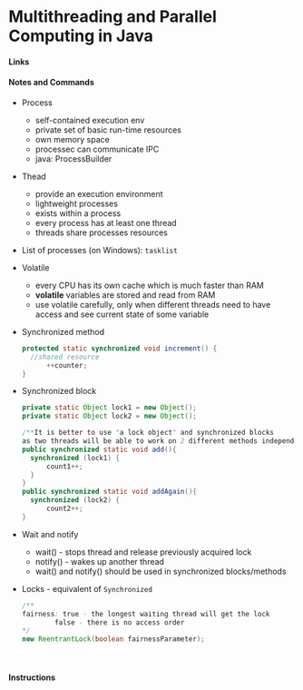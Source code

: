 # Multithreading and Parallel Computing in Java

#### Links

#### Notes and Commands

- Process

  - self-contained execution env
  - private set of basic run-time resources
  - own memory space
  - processec can communicate IPC
  - java: ProcessBuilder

- Thead

  - provide an execution environment
  - lightweight processes
  - exists within a process
  - every process has at least one thread
  - threads share processes resources

- List of processes (on Windows): `tasklist`

- Volatile

  - every CPU has its own cache which is much faster than RAM
  - **volatile** variables are stored and read from RAM
  - use volatile carefully, only when different threads need to have access and see current state of some variable  

- Synchronized method

  ```java
  protected static synchronized void increment() {
  	//shared resource	
    	++counter;
  }

  ```

- Synchronized block

  ```java
  private static Object lock1 = new Object();
  private static Object lock2 = new Object();

  /**It is better to use "a lock object" and synchronized blocks
  as two threads will be able to work on 2 different methods independently */
  public synchronized static void add(){
  	synchronized (lock1) {
  		count1++;
  	}
  }
  public synchronized static void addAgain(){
  	synchronized (lock2) {
  		count2++;
  }
  ```


- Wait and notify

  - wait() - stops thread and release previously acquired lock
  - notify() - wakes up another thread 
  - wait() and notify() should be used in synchronized blocks/methods  

- Locks - equivalent of `Synchronized`

  ```java
  /**
  fairness: true - the longest waiting thread will get the lock
  	      false - there is no access order
  */
  new ReentrantLock(boolean fairnessParameter);
  ```

  ​

#### Instructions